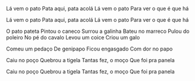 Lá vem o pato
Pata aqui, pata acolá
Lá vem o pato
Para ver o que é que há

Lá vem o pato
Pata aqui, pata acolá
Lá vem o pato
Para ver o que é que há

O pato pateta
Pintou o caneco
Surrou a galinha
Bateu no marreco
Pulou do poleiro
No pé do cavalo
Levou um coice
Criou um galo

Comeu um pedaço
De genipapo
Ficou engasgado
Com dor no papo

Caiu no poço
Quebrou a tigela
Tantas fez, o moço
Que foi pra panela

Caiu no poço
Quebrou a tigela
Tantas fez, o moço
Que foi pra panela
